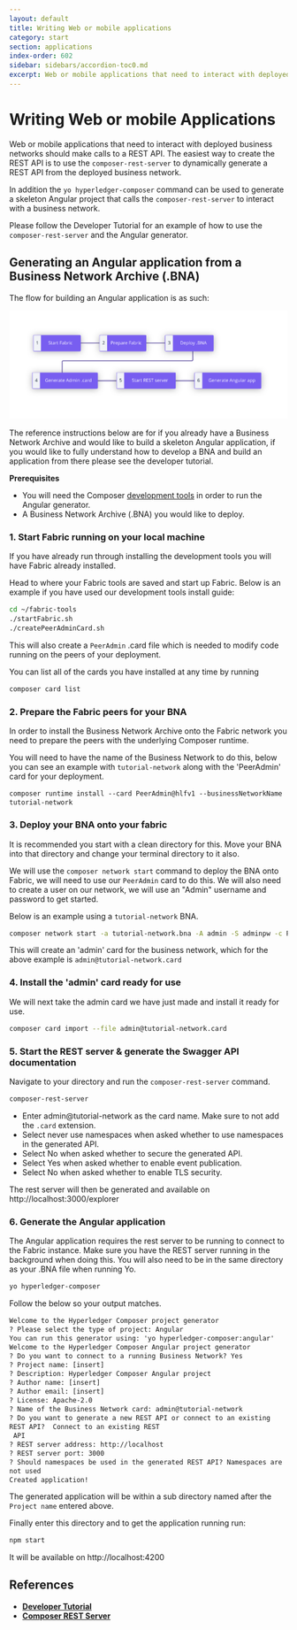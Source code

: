 ```yaml
---
layout: default
title: Writing Web or mobile applications
category: start
section: applications
index-order: 602
sidebar: sidebars/accordion-toc0.md
excerpt: Web or mobile applications that need to interact with deployed business networks should make calls to a REST API. The easiest way to create the REST API is to use the `composer-rest-server` to [**dynamically generate a REST API from the deployed business network**](./web.html).
---
```


# Writing Web or mobile Applications

Web or mobile applications that need to interact with deployed business networks should make calls to a REST API. The easiest way to create the REST API is to use the `composer-rest-server` to dynamically generate a REST API from the deployed business network.

In addition the `yo hyperledger-composer` command can be used to generate a skeleton Angular project that calls the `composer-rest-server` to interact with a business network.

Please follow the Developer Tutorial for an example of how to use the `composer-rest-server` and the Angular generator.

## Generating an Angular application from a Business Network Archive (.BNA)

The flow for building an Angular application is as such:

<img src="../assets/img/Angular Generator Flow.svg" style="border: none;" alt="Angular Generator Flow">

The reference instructions below are for if you already have a Business Network Archive and would like to build a skeleton Angular application, if you would like to fully understand how to develop a BNA and build an application from there please see the developer tutorial.

**Prerequisites**
- You will need the Composer [development tools](../installing/development-tools.html) in order to run the Angular generator.
- A Business Network Archive (.BNA) you would like to deploy.

### 1. Start Fabric running on your local machine

If you have already run through installing the development tools you will have Fabric already installed.

Head to where your Fabric tools are saved and start up Fabric. Below is an example if you have used our development tools install guide:

```bash
cd ~/fabric-tools
./startFabric.sh
./createPeerAdminCard.sh
```

This will also create a `PeerAdmin` .card file which is needed to modify code running on the peers of your deployment.

You can list all of the cards you have installed at any time by running

```bash
composer card list
```

### 2. Prepare the Fabric peers for your BNA

In order to install the Business Network Archive onto the Fabric network you need to prepare the peers with the underlying Composer runtime.

You will need to have the name of the Business Network to do this, below you can see an example with `tutorial-network` along with the 'PeerAdmin' card for your deployment.

```
composer runtime install --card PeerAdmin@hlfv1 --businessNetworkName tutorial-network
```

### 3. Deploy your BNA onto your fabric

It is recommended you start with a clean directory for this. Move your BNA into that directory and change your terminal directory to it also.

We will use the `composer network start` command to deploy the BNA onto Fabric, we will need to use our `PeerAdmin` card to do this. We will also need to create a user on our network, we will use an "Admin" username and password to get started.

Below is an example using a `tutorial-network` BNA.

```bash
composer network start -a tutorial-network.bna -A admin -S adminpw -c PeerAdmin@hlfv1
```

This will create an 'admin' card for the business network, which for the above example is `admin@tutorial-network.card`

### 4. Install the 'admin' card ready for use

We will next take the admin card we have just made and install it ready for use.

```bash
composer card import --file admin@tutorial-network.card
```

### 5. Start the REST server & generate the Swagger API documentation

Navigate to your directory and run the `composer-rest-server` command.

```bash
composer-rest-server
```

  - Enter admin@tutorial-network as the card name. Make sure to not add the `.card` extension.
  - Select never use namespaces when asked whether to use namespaces in the generated API.
  - Select No when asked whether to secure the generated API.
  - Select Yes when asked whether to enable event publication.
  - Select No when asked whether to enable TLS security.

The rest server will then be generated and available on http://localhost:3000/explorer

### 6. Generate the Angular application

The Angular application requires the rest server to be running to connect to the Fabric instance. Make sure you have the REST server running in the background when doing this. You will also need to be in the same directory as your .BNA file when running Yo.

```bash
yo hyperledger-composer
```

Follow the below so your output matches.

```
Welcome to the Hyperledger Composer project generator
? Please select the type of project: Angular
You can run this generator using: 'yo hyperledger-composer:angular'
Welcome to the Hyperledger Composer Angular project generator
? Do you want to connect to a running Business Network? Yes
? Project name: [insert]
? Description: Hyperledger Composer Angular project
? Author name: [insert]
? Author email: [insert]
? License: Apache-2.0
? Name of the Business Network card: admin@tutorial-network
? Do you want to generate a new REST API or connect to an existing REST API?  Connect to an existing REST
 API
? REST server address: http://localhost
? REST server port: 3000
? Should namespaces be used in the generated REST API? Namespaces are not used
Created application!
```

The generated application will be within a sub directory named after the `Project name` entered above.

Finally enter this directory and to get the application running run:

```bash
npm start
```

It will be available on http://localhost:4200


## References

* [**Developer Tutorial**](../tutorials/developer-tutorial.html)
* [**Composer REST Server**](../integrating/getting-started-rest-api.html)
